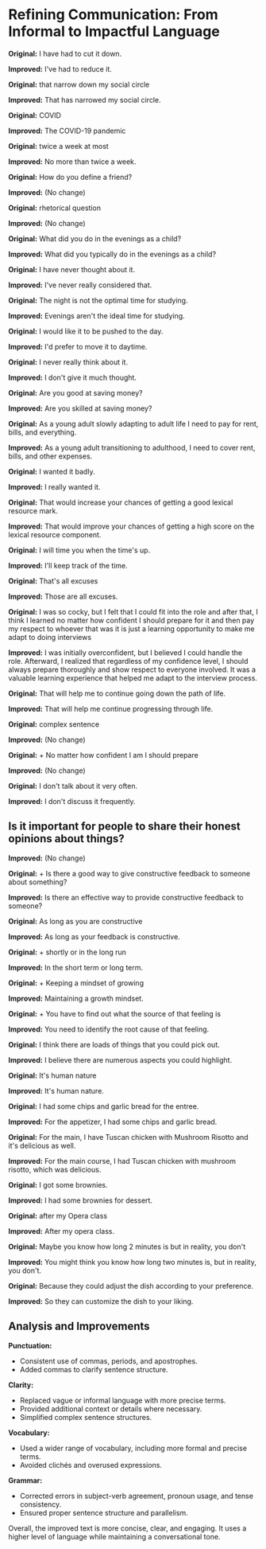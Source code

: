 # Refining Communication: From Informal to Impactful Language

**Original:** I have had to cut it down.

**Improved:** I've had to reduce it.

**Original:** that narrow down my social circle

**Improved:** That has narrowed my social circle.

**Original:** COVID

**Improved:** The COVID-19 pandemic

**Original:** twice a week at most

**Improved:** No more than twice a week.

**Original:** How do you define a friend?

**Improved:** (No change)

**Original:** rhetorical question

**Improved:** (No change)

**Original:** What did you do in the evenings as a child?

**Improved:** What did you typically do in the evenings as a child?

**Original:** I have never thought about it.

**Improved:** I've never really considered that.

**Original:** The night is not the optimal time for studying.

**Improved:** Evenings aren't the ideal time for studying.

**Original:** I would like it to be pushed to the day.

**Improved:** I'd prefer to move it to daytime.

**Original:** I never really think about it.

**Improved:** I don't give it much thought.

**Original:** Are you good at saving money?

**Improved:** Are you skilled at saving money?

**Original:** As a young adult slowly adapting to adult life I need to pay for rent, bills, and everything.

**Improved:** As a young adult transitioning to adulthood, I need to cover rent, bills, and other expenses.

**Original:** I wanted it badly.

**Improved:** I really wanted it.

**Original:** That would increase your chances of getting a good lexical resource mark.

**Improved:** That would improve your chances of getting a high score on the lexical resource component.

**Original:** I will time you when the time's up.

**Improved:** I'll keep track of the time.

**Original:** That's all excuses

**Improved:** Those are all excuses.

**Original:** I was so cocky, but I felt that I could fit into the role and after that, I think I learned no matter how confident I should prepare for it and then pay my respect to whoever that was it is just a learning opportunity to make me adapt to doing interviews

**Improved:** I was initially overconfident, but I believed I could handle the role. Afterward, I realized that regardless of my confidence level, I should always prepare thoroughly and show respect to everyone involved. It was a valuable learning experience that helped me adapt to the interview process.

**Original:** That will help me to continue going down the path of life.

**Improved:** That will help me continue progressing through life.

**Original:** complex sentence

**Improved:** (No change)

**Original:** + No matter how confident I am I should prepare

**Improved:** (No change)

**Original:** I don't talk about it very often.

**Improved:** I don't discuss it frequently.

## Is it important for people to share their honest opinions about things?

**Improved:** (No change)

**Original:** + Is there a good way to give constructive feedback to someone about something?

**Improved:** Is there an effective way to provide constructive feedback to someone?

**Original:** As long as you are constructive

**Improved:** As long as your feedback is constructive.

**Original:** + shortly or in the long run

**Improved:** In the short term or long term.

**Original:** + Keeping a mindset of growing

**Improved:** Maintaining a growth mindset.

**Original:** + You have to find out what the source of that feeling is

**Improved:** You need to identify the root cause of that feeling.

**Original:** I think there are loads of things that you could pick out.

**Improved:** I believe there are numerous aspects you could highlight.

**Original:** It's human nature

**Improved:** It's human nature.

**Original:** I had some chips and garlic bread for the entree.

**Improved:** For the appetizer, I had some chips and garlic bread.

**Original:** For the main, I have Tuscan chicken with Mushroom Risotto and it's delicious as well.

**Improved:** For the main course, I had Tuscan chicken with mushroom risotto, which was delicious.

**Original:** I got some brownies.

**Improved:** I had some brownies for dessert.

**Original:** after my Opera class

**Improved:** After my opera class.

**Original:** Maybe you know how long 2 minutes is but in reality, you don't

**Improved:** You might think you know how long two minutes is, but in reality, you don't.

**Original:** Because they could adjust the dish according to your preference.

**Improved:** So they can customize the dish to your liking.

## Analysis and Improvements

**Punctuation:**

* Consistent use of commas, periods, and apostrophes.
* Added commas to clarify sentence structure.

**Clarity:**

* Replaced vague or informal language with more precise terms.
* Provided additional context or details where necessary.
* Simplified complex sentence structures.

**Vocabulary:**

* Used a wider range of vocabulary, including more formal and precise terms.
* Avoided clichés and overused expressions.

**Grammar:**

* Corrected errors in subject-verb agreement, pronoun usage, and tense consistency.
* Ensured proper sentence structure and parallelism.

Overall, the improved text is more concise, clear, and engaging. It uses a higher level of language while maintaining a conversational tone.
